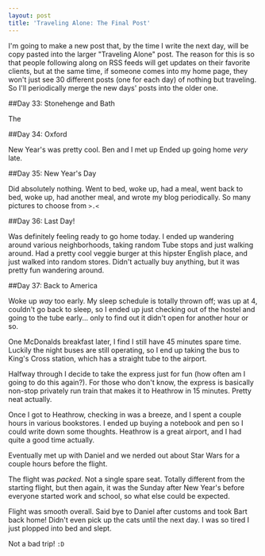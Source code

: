 ```yaml
---
layout: post
title: 'Traveling Alone: The Final Post'
---
```


I'm going to make a new post that, by the time I write the next day, will be copy pasted into the larger "Traveling Alone" post. The reason for this is so that people following along on RSS feeds will get updates on their favorite clients, but at the same time, if someone comes into my home page, they won't just see 30 different posts (one for each day) of nothing but traveling. So I'll periodically merge the new days' posts into the older one.

##Day 33: Stonehenge and Bath

The 

##Day 34: Oxford

New Year's was pretty cool. Ben and I met up 
Ended up going home *very* late.

##Day 35: New Year's Day

Did absolutely nothing. Went to bed, woke up, had a meal, went back to bed, woke up, had another meal, and wrote my blog periodically. So many pictures to choose from ```>.<```

##Day 36: Last Day!

Was definitely feeling ready to go home today. I ended up wandering around various neighborhoods, taking random Tube stops and just walking around. Had a pretty cool veggie burger at this hipster English place, and just walked into random stores. Didn't actually buy anything, but it was pretty fun wandering around.

##Day 37: Back to America

Woke up *way* too early. My sleep schedule is totally thrown off; was up at 4, couldn't go back to sleep, so I ended up just checking out of the hostel and going to the tube early... only to find out it didn't open for another hour or so.

One McDonalds breakfast later, I find I still have 45 minutes spare time. Luckily the night buses are still operating, so I end up taking the bus to King's Cross station, which has a straight tube to the airport.

Halfway through I decide to take the express just for fun (how often am I going to do this again?). For those who don't know, the express is basically non-stop privately run train that makes it to Heathrow in 15 minutes. Pretty neat actually.

Once I got to Heathrow, checking in was a breeze, and I spent a couple hours in various bookstores. I ended up buying a notebook and pen so I could write down some thoughts. Heathrow is a great airport, and I had quite a good time actually.

Eventually met up with Daniel and we nerded out about Star Wars for a couple hours before the flight.

The flight was *packed*. Not a single spare seat. Totally different from the starting flight, but then again, it was the Sunday after New Year's before everyone started work and school, so what else could be expected.

Flight was smooth overall. Said bye to Daniel after customs and took Bart back home! Didn't even pick up the cats until the next day. I was so tired I just plopped into bed and slept.

Not a bad trip! ```:D```